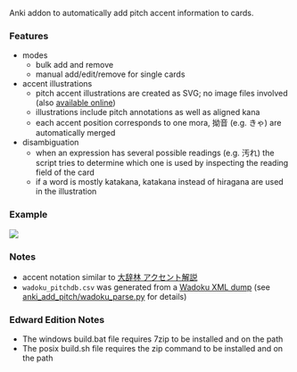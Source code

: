 Anki addon to automatically add pitch accent information to cards.

### Features
* modes
    * bulk add and remove
    * manual add/edit/remove for single cards
* accent illustrations
    * pitch accent illustrations are created as SVG; no image files involved (also [available online](https://illdepence.github.io/SVG_pitch/))
    * illustrations include pitch annotations as well as aligned kana
    * each accent position corresponds to one mora, 拗音 (e.g. きゃ) are automatically merged
* disambiguation
    * when an expression has several possible readings (e.g. 汚れ) the script tries to determine which one is used by inspecting the reading field of the card
    * if a word is mostly katakana, katakana instead of hiragana are used in the illustration

### Example
![](example.jpg)

### Notes
* accent notation similar to [大辞林 アクセント解説](https://www.sanseido-publ.co.jp/publ/dicts/daijirin_ac.html)
* `wadoku_pitchdb.csv` was generated from a [Wadoku XML dump](https://www.wadoku.de/wiki/display/WAD/Downloads+und+Links) (see [anki_add_pitch/wadoku_parse.py](https://github.com/IllDepence/anki_add_pitch/blob/master/wadoku_parse.py) for details)

### Edward Edition Notes
* The windows build.bat file requires 7zip to be installed and on the path
* The posix build.sh file requires the zip command to be installed and on the path